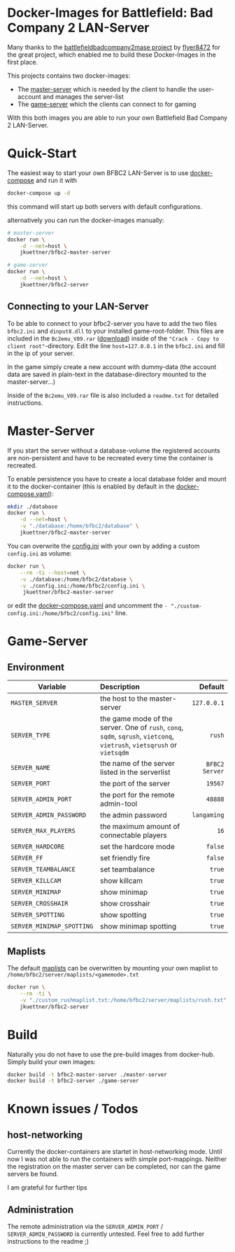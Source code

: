 # Docker-Images for Battlefield: Bad Company 2 LAN-Server

Many thanks to the [battlefieldbadcompany2mase project](https://sourceforge.net/projects/battlefieldbadcompany2mase/) by [flyer8472](https://sourceforge.net/u/flyer8472/profile/) for the great project, which enabled me to build these Docker-Images in the first place.

This projects contains two docker-images:
- The [master-server](#Master-Server) which is needed by the client to handle the user-account and manages the server-list
- The [game-server](#Game-Server) which the clients can connect to for gaming

With this both images you are able to run your own Battlefield Bad Company 2 LAN-Server.

# Quick-Start

The easiest way to start your own BFBC2 LAN-Server is to use [docker-compose](https://docs.docker.com/compose/install/) and run it with

```sh
docker-compose up -d
```

this command will start up both servers with default configurations.

alternatively you can run the docker-images manually:

```sh
# master-server
docker run \
    -d --net=host \
    jkuettner/bfbc2-master-server

# game-server
docker run \
    -d --net=host \
    jkuettner/bfbc2-server
```

## Connecting to your LAN-Server

To be able to connect to your bfbc2-server you have to add the two files `bfbc2.ini` and `dinput8.dll` to your installed game-root-folder. This files are included in the `Bc2emu_V09.rar` ([download](https://sourceforge.net/projects/battlefieldbadcompany2mase/files/Bc2emu_V09.rar/download)) inside of the `"Crack - Copy to client root"`-directory.
Edit the line `host=127.0.0.1` in the `bfbc2.ini` and fill in the ip of your server.

In the game simply create a new account with dummy-data (the account data are saved in plain-text in the database-directory mounted to the master-server...)

Inside of the `Bc2emu_V09.rar` file is also included a `readme.txt` for detailed instructions.

# Master-Server

If you start the server without a database-volume the registered accounts are non-persistent and have to be recreated every time the container is recreated.

To enable persistence you have to create a local database folder and mount it to the docker-container (this is enabled by default in the [docker-compose.yaml](./docker-compose.yaml)):

```sh
mkdir ./database
docker run \
    -d --net=host \
    -v "./database:/home/bfbc2/database" \
    jkuettner/bfbc2-master-server
```

You can overwrite the [config.ini](./master-server/config.ini) with your own by adding a custom `config.ini` as volume:

```sh
docker run \
    --rm -ti --host=net \
    -v ./database:/home/bfbc2/database \
    -v ./config.ini:/home/bfbc2/config.ini \
     jkuettner/bfbc2-master-server
```

or edit the [docker-compose.yaml](./docker-compose.yaml) and uncomment the `- "./custom-config.ini:/home/bfbc2/config.ini"` line.

# Game-Server

## Environment

| Variable | Description | Default |
| ------------- |:-------------| -----:|
| `MASTER_SERVER`| the host to the master-server | `127.0.0.1` |
| `SERVER_TYPE`| the game mode of the server. One of `rush`, `conq`, `sqdm`, `sqrush`, `vietconq`, `vietrush`, `vietsqrush` or `vietsqdm` | `rush` |
| `SERVER_NAME`| the name of the server listed in the serverlist | `BFBC2 Server` |
| `SERVER_PORT`| the port of the server | `19567` |
| `SERVER_ADMIN_PORT`| the port for the remote admin-tool | `48888` |
| `SERVER_ADMIN_PASSWORD`| the admin password | `langaming` |
| `SERVER_MAX_PLAYERS`| the maximum amount of connectable players | `16` |
| `SERVER_HARDCORE`| set the hardcore mode | `false` |
| `SERVER_FF`| set friendly fire | `false` |
| `SERVER_TEAMBALANCE`| set teambalance | `true` |
| `SERVER_KILLCAM`| show killcam | `true` |
| `SERVER_MINIMAP`| show minimap | `true` |
| `SERVER_CROSSHAIR`| show crosshair | `true` |
| `SERVER_SPOTTING`| show spotting | `true` |
| `SERVER_MINIMAP_SPOTTING`| show minimap spotting | `true` |

## Maplists

The default [maplists](./maplists) can be overwritten by mounting your own maplist to `/home/bfbc2/server/maplists/<gamemode>.txt`

```sh
docker run \
    --rm -ti \
    -v "./custom_rushmaplist.txt:/home/bfbc2/server/maplists/rush.txt" \
    jkuettner/bfbc2-server
```

# Build

Naturally you do not have to use the pre-build images from docker-hub. Simply build your own images:

```sh
docker build -t bfbc2-master-server ./master-server
docker build -t bfbc2-server ./game-server
```

# Known issues / Todos

## host-networking

Currently the docker-containers are startet in host-networking mode. Until now I was not able to run the containers with simple port-mappings. Neither the registration on the master server can be completed, nor can the game servers be found.

I am grateful for further tips

## Administration

The remote administration via the `SERVER_ADMIN_PORT` / `SERVER_ADMIN_PASSWORD` is currently untested. Feel free to add further instructions to the readme ;)
